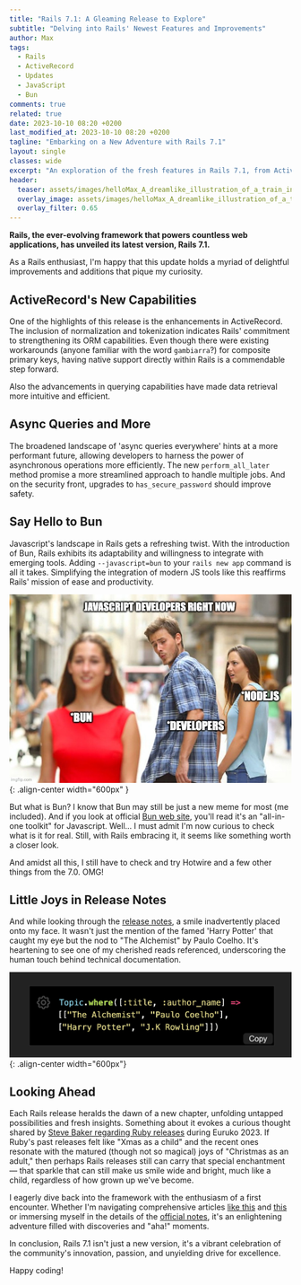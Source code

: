 ```yaml
---
title: "Rails 7.1: A Gleaming Release to Explore"
subtitle: "Delving into Rails' Newest Features and Improvements"
author: Max
tags:
  - Rails
  - ActiveRecord
  - Updates
  - JavaScript
  - Bun
comments: true
related: true
date: 2023-10-10 08:20 +0200
last_modified_at: 2023-10-10 08:20 +0200
tagline: "Embarking on a New Adventure with Rails 7.1"
layout: single
classes: wide
excerpt: "An exploration of the fresh features in Rails 7.1, from ActiveRecord enhancements to the introduction of Bun for JavaScript. A release made even more special with subtle literary nods!"
header:
  teaser: assets/images/helloMax_A_dreamlike_illustration_of_a_train_in_Egypt_849f0660-ea5b-4be2-943f-593434b9f09e.png
  overlay_image: assets/images/helloMax_A_dreamlike_illustration_of_a_train_in_Egypt_849f0660-ea5b-4be2-943f-593434b9f09e.png
  overlay_filter: 0.65
---
```


**Rails, the ever-evolving framework that powers countless web applications, has unveiled its latest version, Rails 7.1.** 

As a Rails enthusiast, I'm happy that this update holds a myriad of delightful improvements and additions that pique my curiosity.

## ActiveRecord's New Capabilities

One of the highlights of this release is the enhancements in ActiveRecord. The inclusion of normalization and tokenization indicates Rails' commitment to strengthening its ORM capabilities. Even though there were existing workarounds (anyone familiar with the word `gambiarra`?) for composite primary keys, having native support directly within Rails is a commendable step forward.

Also the advancements in querying capabilities have made data retrieval more intuitive and efficient.

## Async Queries and More

The broadened landscape of 'async queries everywhere' hints at a more performant future, allowing developers to harness the power of asynchronous operations more efficiently. The new `perform_all_later` method promise a more streamlined approach to handle multiple jobs. And on the security front, upgrades to `has_secure_password` should improve safety.

## Say Hello to Bun

Javascript's landscape in Rails gets a refreshing twist. With the introduction of Bun, Rails exhibits its adaptability and willingness to integrate with emerging tools. Adding `--javascript=bun` to your `rails new app` command is all it takes. Simplifying the integration of modern JS tools like this reaffirms Rails' mission of ease and productivity. 

![image-center](/assets/images/bun-meme.jpg){: .align-center width="600px" }

But what is Bun? I know that Bun may still be just a new meme for most (me included). And if you look at official [Bun web site](https://bun.sh/), you'll read it's an "all-in-one toolkit" for Javascript. Well... I must admit I'm now curious to check what is it for real. Still, with Rails embracing it, it seems like something worth a closer look.

And amidst all this, I still have to check and try Hotwire and a few other things from the 7.0. OMG!

## Little Joys in Release Notes

And while looking through the [release notes](https://edgeguides.rubyonrails.org/7_1_release_notes.html), a smile inadvertently placed onto my face. It wasn't just the mention of the famed 'Harry Potter' that caught my eye but the nod to "The Alchemist" by Paulo Coelho. It's heartening to see one of my cherished reads referenced, underscoring the human touch behind technical documentation.

![image-center](/assets/images/rails_71_where_clauses.png){: .align-center width="600px"}

## Looking Ahead

Each Rails release heralds the dawn of a new chapter, unfolding untapped possibilities and fresh insights. Something about it evokes a curious thought shared by [Steve Baker regarding Ruby releases](https://twitter.com/srbaker/status/1706260946983735324) during Euruko 2023. If Ruby's past releases felt like "Xmas as a child" and the recent ones resonate with the matured (though not so magical) joys of "Christmas as an adult," then perhaps Rails releases still can carry that special enchantment — that sparkle that can still make us smile wide and bright, much like a child, regardless of how grown up we've become.

I eagerly dive back into the framework with the enthusiasm of a first encounter. Whether I'm navigating comprehensive articles [like this](https://blog.appsignal.com/2023/02/15/whats-new-in-rails-7-1.html) and [this](https://rubyonrails.org/2023/10/5/Rails-7-1-0-has-been-released) or immersing myself in the details of the [official notes](https://edgeguides.rubyonrails.org/7_1_release_notes.html), it's an enlightening adventure filled with discoveries and "aha!" moments.

In conclusion, Rails 7.1 isn't just a new version, it's a vibrant celebration of the community's innovation, passion, and unyielding drive for excellence.

Happy coding!
